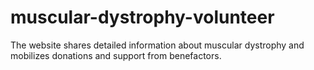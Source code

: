 # muscular-dystrophy-volunteer
The website shares detailed information about muscular dystrophy and mobilizes donations and support from benefactors.
